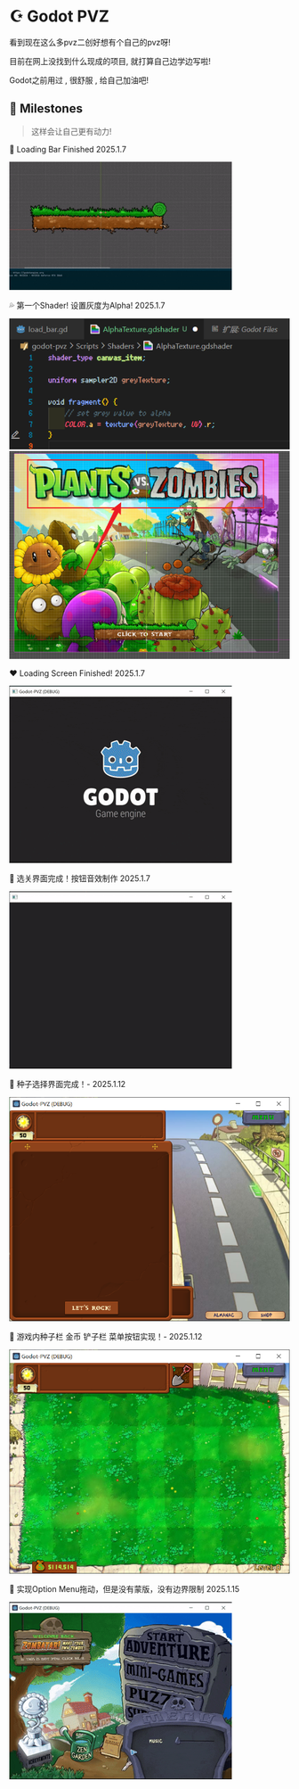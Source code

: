 # ☪ Godot PVZ

看到现在这么多pvz二创好想有个自己的pvz呀!

目前在网上没找到什么现成的项目, 就打算自己边学边写啦!

Godot之前用过 , 很舒服 , 给自己加油吧!

## 💟 Milestones

> 这样会让自己更有动力!

🍕 Loading Bar Finished 2025.1.7

![./static/Loading_Bar_Finished-2025.1.7](./static/Loading_Bar_Finished-2025.1.7.gif)

💦 第一个Shader! 设置灰度为Alpha! 2025.1.7

![static/My-First-Shader-2025.1.7.png](static/My-First-Shader-2025.1.7.png)
![static/My-First-Shader-InGame-2025.1.7.png](static/My-First-Shader-InGame-2025.1.7.png)

❤ Loading Screen Finished! 2025.1.7

![static/Loading-Screen-Finished-2025.1.7.gif](static/Loading-Screen-Finished-2025.1.7.gif)

🌈 选关界面完成！按钮音效制作 2025.1.7

![static/选关界面完成！按钮音效制作-2025.1.7.gif](static/选关界面完成！按钮音效制作-2025.1.7.gif)

🍨 种子选择界面完成！- 2025.1.12

![static/Seed-Chooser.png](static/Seed-Chooser.png)

🥠 游戏内种子栏 金币 铲子栏 菜单按钮实现！- 2025.1.12

![static/In-Game-Window-And-Menu-Button.png](static/In-Game-Window-And-Menu-Button.png)

🎇 实现Option Menu拖动，但是没有蒙版，没有边界限制 2025.1.15

![static/Semi-finished-Draggable.gif](static/Semi-finished-Draggable.gif)

